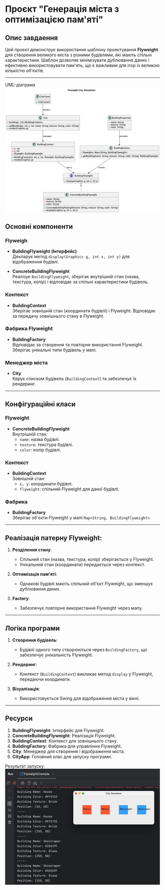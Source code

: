 # Проєкт "Генерація міста з оптимізацією пам'яті"

## Опис завдаення
Цей проєкт демонструє використання шаблону проектування **Flyweight** для створення великого міста з різними будівлями, які мають спільні характеристики. Шаблон дозволяє мінімізувати дублювання даних і ефективно використовувати пам'ять, що є важливим для ігор із великою кількістю об'єктів.

---

UML-діаграма 
![Image alt](https://github.com/creonluv/patterns-exam/blob/main/sample-Flyweight_City_Simulation.png)

## Основні компоненти

### Flyweigh
- **BuildingFlyweight (Інтерфейс)**  
  Декларує метод `display(Graphics g, int x, int y)` для відображення будівлі.

- **ConcreteBuildingFlyweight**  
  Реалізує `BuildingFlyweight`, зберігає внутрішній стан (назва, текстура, колір) і відповідає за спільні характеристики будівель.

### Контекст
- **BuildingContext**  
  Зберігає зовнішній стан (координати будівлі) і Flyweight. Відповідає за передачу зовнішнього стану в Flyweight.

### Фабрика Flyweight
- **BuildingFactory**  
  Відповідає за створення та повторне використання Flyweight. Зберігає унікальні типи будівель у мапі.

### Менеджер міста
- **City**  
  Керує списком будівель (`BuildingContext`) та забезпечує їх рендеринг.

---

## Конфігураційні класи

### Flyweight
- **ConcreteBuildingFlyweight**  
  Внутрішній стан:
  - `name`: назва будівлі.
  - `texture`: текстура будівлі.
  - `color`: колір будівлі.  

### Контекст
- **BuildingContext**  
  Зовнішній стан:
  - `x, y`: координати будівлі.
  - `flyweight`: спільний Flyweight для даної будівлі.

### Фабрика
- **BuildingFactory**  
  Зберігає об'єкти Flyweight у мапі `Map<String, BuildingFlyweight>`.

---

## Реалізація патерну Flyweight:
1. **Розділення стану**:
   - Спільний стан (назва, текстура, колір) зберігається у Flyweight.
   - Унікальний стан (координати) передається через контекст.

2. **Оптимізація пам'яті**:
   - Однакові будівлі мають спільний об'єкт Flyweight, що зменшує дублювання даних.

3. **Factory**:
   - Забезпечує повторне використання Flyweight через мапу.

---

## Логіка програми

1. **Створення будівель**:
   - Будівлі одного типу створюються через `BuildingFactory`, що забезпечує унікальність Flyweight.

2. **Рендеринг**:
   - Контекст (`BuildingContext`) викликає метод `display` у Flyweight, передаючи координати.

3. **Візуалізація**:
   - Використовується Swing для відображення міста у вікні.

---

## Ресурси
1. **BuildingFlyweight**: Інтерфейс для Flyweight.
2. **ConcreteBuildingFlyweight**: Реалізація Flyweight.
3. **BuildingContext**: Контекст для зовнішнього стану.
4. **BuildingFactory**: Фабрика для управління Flyweight.
5. **City**: Менеджер для створення і відображення міста.
6. **CityApp**: Головний клас для запуску програми.

Результат запуску:
![Image alt](https://github.com/creonluv/patterns-exam/blob/main/2024-11-29%2016.14.44.jpg)
